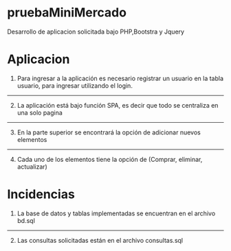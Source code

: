 # pruebaMiniMercado

Desarrollo de aplicacion solicitada bajo PHP,Bootstra y Jquery

# Aplicacion

1) Para ingresar a la aplicación es necesario registrar un usuario en la tabla usuario, para ingresar utilizando el login.

***

2) La aplicación está bajo función SPA, es decir que todo se centraliza en una solo pagina

***

3) En la parte superior se encontrará la opción de adicionar nuevos elementos

***

4) Cada uno de los elementos tiene la opción de (Comprar, eliminar, actualizar)

# Incidencias

1) La base de datos y tablas implementadas se encuentran en el archivo bd.sql

***

2) Las consultas solicitadas están en el archivo consultas.sql